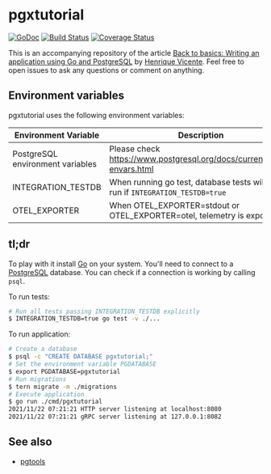 # pgxtutorial
[![GoDoc](https://godoc.org/github.com/henvic/pgxtutorial?status.svg)](https://godoc.org/github.com/henvic/pgxtutorial) [![Build Status](https://github.com/henvic/pgxtutorial/workflows/Integration/badge.svg)](https://github.com/henvic/pgxtutorial/actions?query=workflow%3AIntegration) [![Coverage Status](https://coveralls.io/repos/henvic/pgxtutorial/badge.svg)](https://coveralls.io/r/henvic/pgxtutorial)

This is an accompanying repository of the article [Back to basics: Writing an application using Go and PostgreSQL](https://henvic.dev/posts/go-postgres) by [Henrique Vicente](https://henvic.dev/). Feel free to open issues to ask any questions or comment on anything.

## Environment variables
pgxtutorial uses the following environment variables:

| Environment Variable | Description |
| - | - |
| PostgreSQL environment variables | Please check https://www.postgresql.org/docs/current/libpq-envars.html |
| INTEGRATION_TESTDB | When running go test, database tests will only run if `INTEGRATION_TESTDB=true` |
| OTEL_EXPORTER | When OTEL_EXPORTER=stdout or OTEL_EXPORTER=otel, telemetry is exported |

## tl;dr
To play with it install [Go](https://go.dev/) on your system.
You'll need to connect to a [PostgreSQL](https://www.postgresql.org/) database.
You can check if a connection is working by calling `psql`.

To run tests:

```sh
# Run all tests passing INTEGRATION_TESTDB explicitly
$ INTEGRATION_TESTDB=true go test -v ./...
```

To run application:

```sh
# Create a database
$ psql -c "CREATE DATABASE pgxtutorial;"
# Set the environment variable PGDATABASE
$ export PGDATABASE=pgxtutorial
# Run migrations
$ tern migrate -m ./migrations
# Execute application
$ go run ./cmd/pgxtutorial
2021/11/22 07:21:21 HTTP server listening at localhost:8080
2021/11/22 07:21:21 gRPC server listening at 127.0.0.1:8082
```

## See also
* [pgtools](https://github.com/henvic/pgtools/)
